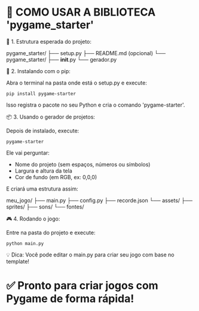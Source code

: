 🔧 COMO USAR A BIBLIOTECA 'pygame_starter'
==================================================

📁 1. Estrutura esperada do projeto:

pygame_starter/
├── setup.py
├── README.md (opcional)
└── pygame_starter/
    ├── __init__.py
    └── gerador.py


🚀 2. Instalando com o pip:

Abra o terminal na pasta onde está o setup.py e execute:

    pip install pygame-starter

Isso registra o pacote no seu Python e cria o comando 'pygame-starter'.


📦 3. Usando o gerador de projetos:

Depois de instalado, execute:

    pygame-starter

Ele vai perguntar:
- Nome do projeto (sem espaços, números ou símbolos)
- Largura e altura da tela
- Cor de fundo (em RGB, ex: 0,0,0)

E criará uma estrutura assim:

meu_jogo/
├── main.py
├── config.py
├── recorde.json
└── assets/
    ├── sprites/
    ├── sons/
    └── fontes/


🎮 4. Rodando o jogo:

Entre na pasta do projeto e execute:

    python main.py


💡 Dica:
Você pode editar o main.py para criar seu jogo com base no template!

✅ Pronto para criar jogos com Pygame de forma rápida!
==================================================
